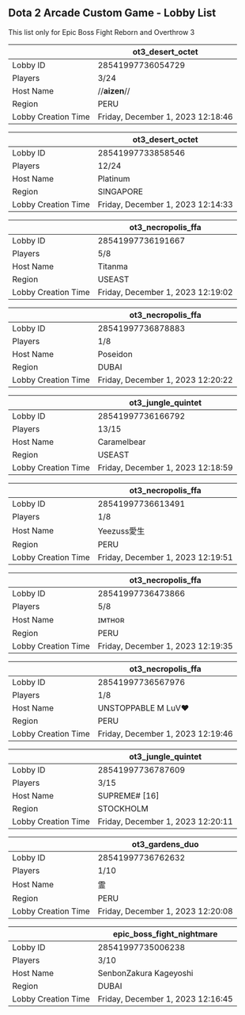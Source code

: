 ## Dota 2 Arcade Custom Game - Lobby List

This list only for Epic Boss Fight Reborn and Overthrow 3

|  | ot3_desert_octet |
| ------ | ------ |
| Lobby ID | 28541997736054729 |
| Players | 3/24 |
| Host Name | //**aizen**// |
| Region | PERU |
| Lobby Creation Time | Friday, December 1, 2023 12:18:46 |


|  | ot3_desert_octet |
| ------ | ------ |
| Lobby ID | 28541997733858546 |
| Players | 12/24 |
| Host Name | Platinum |
| Region | SINGAPORE |
| Lobby Creation Time | Friday, December 1, 2023 12:14:33 |


|  | ot3_necropolis_ffa |
| ------ | ------ |
| Lobby ID | 28541997736191667 |
| Players | 5/8 |
| Host Name | Titanma |
| Region | USEAST |
| Lobby Creation Time | Friday, December 1, 2023 12:19:02 |


|  | ot3_necropolis_ffa |
| ------ | ------ |
| Lobby ID | 28541997736878883 |
| Players | 1/8 |
| Host Name | Poseidon |
| Region | DUBAI |
| Lobby Creation Time | Friday, December 1, 2023 12:20:22 |


|  | ot3_jungle_quintet |
| ------ | ------ |
| Lobby ID | 28541997736166792 |
| Players | 13/15 |
| Host Name | Caramelbear |
| Region | USEAST |
| Lobby Creation Time | Friday, December 1, 2023 12:18:59 |


|  | ot3_necropolis_ffa |
| ------ | ------ |
| Lobby ID | 28541997736613491 |
| Players | 1/8 |
| Host Name | Yeezuss愛生 |
| Region | PERU |
| Lobby Creation Time | Friday, December 1, 2023 12:19:51 |


|  | ot3_necropolis_ffa |
| ------ | ------ |
| Lobby ID | 28541997736473866 |
| Players | 5/8 |
| Host Name | ɪᴍᴛʜᴏʀ |
| Region | PERU |
| Lobby Creation Time | Friday, December 1, 2023 12:19:35 |


|  | ot3_necropolis_ffa |
| ------ | ------ |
| Lobby ID | 28541997736567976 |
| Players | 1/8 |
| Host Name | UNSTOPPABLE M LuV♥ |
| Region | PERU |
| Lobby Creation Time | Friday, December 1, 2023 12:19:46 |


|  | ot3_jungle_quintet |
| ------ | ------ |
| Lobby ID | 28541997736787609 |
| Players | 3/15 |
| Host Name | SUPREME# [16] |
| Region | STOCKHOLM |
| Lobby Creation Time | Friday, December 1, 2023 12:20:11 |


|  | ot3_gardens_duo |
| ------ | ------ |
| Lobby ID | 28541997736762632 |
| Players | 1/10 |
| Host Name | 霊 |
| Region | PERU |
| Lobby Creation Time | Friday, December 1, 2023 12:20:08 |


|  | epic_boss_fight_nightmare |
| ------ | ------ |
| Lobby ID | 28541997735006238 |
| Players | 3/10 |
| Host Name | SenbonZakura Kageyoshi |
| Region | DUBAI |
| Lobby Creation Time | Friday, December 1, 2023 12:16:45 |


